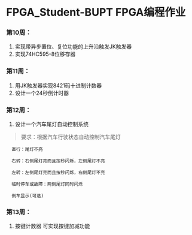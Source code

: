 # FPGA_Student-BUPT FPGA编程作业
### 第10周：       
1. 实现带异步置位、复位功能的上升沿触发JK触发器     
2. 实现74HC595-8位移存器 
### 第11周：
1.  用JK触发器实现8421码十进制计数器
2.  设计一个24秒倒计时器
### 第12周：
1. 设计一个汽车尾灯自动控制系统
> 要求：根据汽车行驶状态自动控制汽车尾灯

      直行：尾灯不亮

      右转：右侧尾灯亮而且按秒闪烁，左侧尾灯不亮

      左转：左侧尾灯亮而且按秒闪烁，右侧尾灯不亮

      临时停车或故障：两侧尾灯同时闪烁

      倒车显示(可选)
### 第13周：
1. 按键计数器
      可实现按键加减功能
